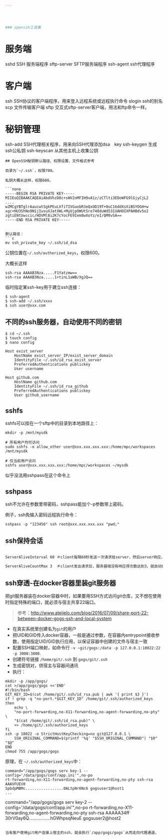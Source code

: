 ```yaml
---




### openssh工具集

```
# 服务端
sshd            SSH 服务端程序
sftp-server     SFTP服务端程序
ssh-agent       ssh代理程序

# 客户端
ssh             SSH协议的客户端程序，用来登入远程系统或远程执行命令
slogin          ssh的别名
scp             文件传输客户端
sftp            交互式sftp-server客户端，用法和ftp命令一样。

# 秘钥管理
ssh-add         SSH代理相关程序，用来向SSH代理添加dsa　key
ssh-keygen      生成ssh公私钥
ssh-keyscan     从其他主机上收集公钥
```
## OpenSSH秘钥默认路径、权限设置、文件格式参考

目录为`~/.ssh`，权限700。

私钥大概长这样，权限600。

```none
-----BEGIN RSA PRIVATE KEY-----
MIIEoQIBAAKCAQEAiAbdVhzD0c+sWV2nMFIH9vA1z/zCTlti3EDoWFG9lGjyCjL2
....
wZMCgYBTglrAaucwtSgkPEuLXfiTIVGuobR3eQxOD19T+0uC16ddXsXiBSYOGH+w
xgc+HU3ShNo9N1jIusuXJatXWL+MyUjpOWUtSre748duWd531UAHOIXPAHBdv5o2
zgtiENtUwccic/HDVMl8i2K7cYocFE9Iem8wXoYz/eI/QM9vSA==
-----END RSA PRIVATE KEY-----
```

```

默认路径：
​```c
mv ssh_private_key ~/.ssh/id_dsa
```

公钥位置在`~/.ssh/authorized_keys`，权限600。

大概长这样
```none
ssh-rsa AAAAB3Nza.....F1Yatzmw==
ssh-rsa AAAAB3Nza.....1+tinL1aWB/XgJQ==
```

临时指定某ssh-key用于建立ssh连接：

```
$ ssh-agent
$ ssh-add ~/.ssh/xxxx
$ ssh user@xxx.com
```



## 不同的ssh服务器，自动使用不同的密钥

```
$ cd ~/.ssh
$ touch config
$ nano config
```

```
Host exist_server
    HostName exist_server_IP/exist_server_domain
    IdentityFile ~/.ssh/id_rsa_exist_server
    PreferredAuthentications publickey
    User username

Host github.com
    HostName github.com
    IdentityFile ~/.ssh/id_rsa_github
    PreferredAuthentications publickey
    User github_username
```



## sshfs

sshfs可以挂在一个sftp中的目录到本地路径上：

```
mkdir -p /mnt/mysdk

# 所有用户均可访问
sudo sshfs -o allow_other user@xxx.xxx.xxx.xxx:/home/mpc/workspaces /mnt/mysdk

# 仅当前用户访问
sshfs user@xxx.xxx.xxx.xxx:/home/mpc/workspaces ~/mysdk
```

似乎没法用sshpass在这个命令上



## sshpass

ssh不允许在参数里带密码，sshpass能加个-p参数带上密码。

例子，ssh免输入密码远程执行命令：
```
sshpass -p "123456" ssh root@xxx.xxx.xxx.xxx "pwd;"
```

## ssh保持会话

```bash

ServerAliveInterval 60 ＃client每隔60秒发送一次请求给server，然后server响应，从而保持连接

ServerAliveCountMax 3  ＃client发出请求后，服务器端没有响应得次数达到3，就自动断开连接，正常情况下，server不会不响应
```



## ssh穿透-在docker容器里装git服务器

把git服务器装在docker容器中时，如果要用SSH方式访问git仓库，又不想在使用时指定特殊的端口，就必须与宿主共享22端口。

> 参考：http://www.ateijelo.com/blog/2016/07/09/share-port-22-between-docker-gogs-ssh-and-local-system

- 在真实系统里创建名为`git`的用户
- 把UID和GID传入docker容器，一般是通过参数，在容器内entrypoint接收参数，使用指定UID/GID执行应用，以保证容器中创建的文件与宿主一致
- 配置SSH端口映射，如命令行 `-v ~git/gogs:/data -p 127.0.0.1:10022:22 -p 3000:3000`.
- 创建符号链接 `/home/git/.ssh` 到 `gogs/git/.ssh`
- 生成密钥对，供宿主与容器间通讯
- 执行：

```
mkdir -p /app/gogs/
cat >/app/gogs/gogs <<'END'
#!/bin/bash
GIT_KEY_ID=$(cat /home/git/.ssh/id_rsa.pub | awk '{ print $3 }')
if ! grep -q "no-port.*$GIT_KEY_ID" /home/git/.ssh/authorized_keys
then
    echo \
    "no-port-forwarding,no-X11-forwarding,no-agent-forwarding,no-pty" \
    "$(cat /home/git/.ssh/id_rsa.pub)" \
    >> /home/git/.ssh/authorized_keys
fi
ssh -p 10022 -o StrictHostKeyChecking=no git@127.0.0.1 \
    SSH_ORIGINAL_COMMAND=$(printf '%q' "$SSH_ORIGINAL_COMMAND") "$0" "$@"
END
chmod 755 /app/gogs/gogs
```



原理，在 `~/.ssh/authorized_keys`中：

```
command="/app/gogs/gogs serv key-1 --config='/data/gogs/conf/app.ini'",no-po
rt-forwarding,no-X11-forwarding,no-agent-forwarding,no-pty ssh-rsa AAAVFUEV0
SpbdpMBMc.................0ALtpNr6Nc6 gogsuser1@host1
...
```

command="/app/gogs/gogs serv key-2 --config='/data/gogs/conf/app.ini'",no-po
rt-forwarding,no-X11-forwarding,no-agent-forwarding,no-pty ssh-rsa AAAAA34ff
30rV0ay6Q.................hGWhpsqNeuE gogsuser2@host2
```

当有客户使用git用户连接上宿主的ssh，就会执行`/app/gogs/gogs`从而走向代理通道。